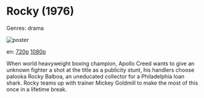 # Rocky (1976)

Genres: drama

![poster](http://image.tmdb.org/t/p/w500/i5xiwdSsrecBvO7mIfAJixeEDSg.jpg)

en:
  [720p](magnet:?xt=urn:btih:2AB23DFCF665E241468CF6BAA8BC4EA8B9AD1C17&tr=udp://glotorrents.pw:6969/announce&tr=udp://tracker.opentrackr.org:1337/announce&tr=udp://torrent.gresille.org:80/announce&tr=udp://tracker.openbittorrent.com:80&tr=udp://tracker.coppersurfer.tk:6969&tr=udp://tracker.leechers-paradise.org:6969&tr=udp://p4p.arenabg.ch:1337&tr=udp://tracker.internetwarriors.net:1337)
  [1080p](magnet:?xt=urn:btih:CCE385B2472097275F5E56D500CC80D65712856B&tr=udp://glotorrents.pw:6969/announce&tr=udp://tracker.opentrackr.org:1337/announce&tr=udp://torrent.gresille.org:80/announce&tr=udp://tracker.openbittorrent.com:80&tr=udp://tracker.coppersurfer.tk:6969&tr=udp://tracker.leechers-paradise.org:6969&tr=udp://p4p.arenabg.ch:1337&tr=udp://tracker.internetwarriors.net:1337)
  


When world heavyweight boxing champion, Apollo Creed wants to give an unknown fighter a shot at the title as a publicity stunt, his handlers choose palooka Rocky Balboa, an uneducated collector for a Philadelphia loan shark. Rocky teams up with trainer  Mickey Goldmill to make the most of this once in a lifetime break.